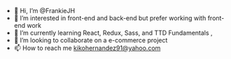 - 👋 Hi, I’m @FrankieJH 
- 👀 I’m interested in front-end and back-end but prefer working with front-end work
- 🌱 I’m currently learning React, Redux, Sass, and TTD Fundamentals ,
- 💞️ I’m looking to collaborate on a e-commerce project
- 📫 How to reach me kikohernandez91@yahoo.com

<!---
FrankieJH/FrankieJH is a ✨ special ✨ repository because its `README.md` (this file) appears on your GitHub profile.
You can click the Preview link to take a look at your changes.
--->
